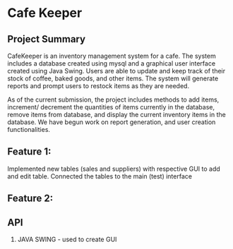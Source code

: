 # Cafe Keeper

## Project Summary 
CafeKeeper is an inventory management system for a cafe. The system includes a database created using mysql and a graphical user interface created using Java Swing. Users are able to update and keep track of their stock of coffee, baked goods, and other items. The system will generate reports and prompt users to restock items as they are needed.

As of the current submission, the project includes methods to add items, increment/ decrement the quantities of items currently in the database, remove items from database, and display the current inventory items in the database. We have begun work on report generation, and user creation functionalities. 

## Feature 1: 
Implemented new tables (sales and suppliers) with respective GUI to add and edit table. Connected the tables to the main (test) interface

## Feature 2:

## API
1. JAVA SWING - used to create GUI
